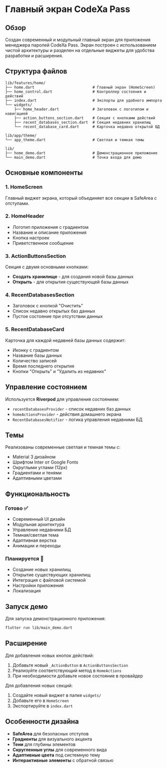 # Главный экран CodeXa Pass

## Обзор

Создан современный и модульный главный экран для приложения менеджера паролей CodeXa Pass. Экран построен с использованием чистой архитектуры и разделен на отдельные виджеты для удобства разработки и расширения.

## Структура файлов

```
lib/features/home/
├── home.dart                          # Главный экран (HomeScreen)
├── home_control.dart                  # Контроллер состояния и действий
├── index.dart                         # Экспорты для удобного импорта
└── widgets/
    ├── home_header.dart               # Заголовок с логотипом и навигацией
    ├── action_buttons_section.dart    # Секция с кнопками действий
    ├── recent_databases_section.dart  # Секция недавних хранилищ
    └── recent_database_card.dart      # Карточка недавно открытой БД

lib/app/theme/
└── app_theme.dart                     # Светлая и темная темы

lib/
├── home_demo.dart                     # Демонстрационное приложение
└── main_demo.dart                     # Точка входа для демо
```

## Основные компоненты

### 1. HomeScreen
Главный виджет экрана, который объединяет все секции в SafeArea с отступами.

### 2. HomeHeader
- Логотип приложения с градиентом
- Название и описание приложения
- Кнопка настроек
- Приветственное сообщение

### 3. ActionButtonsSection
Секция с двумя основными кнопками:
- **Создать хранилище** - для создания новой базы данных
- **Открыть** - для открытия существующей базы данных

### 4. RecentDatabasesSection
- Заголовок с кнопкой "Очистить"
- Список недавно открытых баз данных
- Пустое состояние при отсутствии данных

### 5. RecentDatabaseCard
Карточка для каждой недавней базы данных содержит:
- Иконку с градиентом
- Название базы данных
- Количество записей
- Время последнего открытия
- Кнопки "Открыть" и "Удалить из недавних"

## Управление состоянием

Используется **Riverpod** для управления состоянием:

- `recentDatabasesProvider` - список недавних баз данных
- `homeActionsProvider` - действия домашнего экрана
- `RecentDatabasesNotifier` - логика управления недавними БД

## Темы

Реализованы современные светлая и темная темы с:
- Material 3 дизайном
- Шрифтом Inter от Google Fonts
- Округлыми углами (12px)
- Градиентами и тенями
- Адаптивными цветами

## Функциональность

### Готово ✅
- Современный UI дизайн
- Модульная архитектура
- Управление недавними БД
- Темная/светлая тема
- Адаптивная верстка
- Анимации и переходы

### Планируется 🚧
- Создание новых хранилищ
- Открытие существующих хранилищ
- Интеграция с файловой системой
- Настройки приложения
- Локализация

## Запуск демо

Для запуска демонстрационного приложения:

```bash
flutter run lib/main_demo.dart
```

## Расширение

Для добавления новых кнопок действий:
1. Добавьте новый `_ActionButton` в `ActionButtonsSection`
2. Реализуйте соответствующий метод в `HomeActions`
3. При необходимости добавьте новое состояние в провайдер

Для добавления новых секций:
1. Создайте новый виджет в папке `widgets/`
2. Добавьте его в `HomeScreen`
3. Экспортируйте в `index.dart`

## Особенности дизайна

- **SafeArea** для безопасных отступов
- **Градиенты** для визуального акцента
- **Тени** для глубины элементов
- **Скругленные углы** для современного вида
- **Адаптивные цвета** под системную тему
- **Интерактивные элементы** с обратной связью
